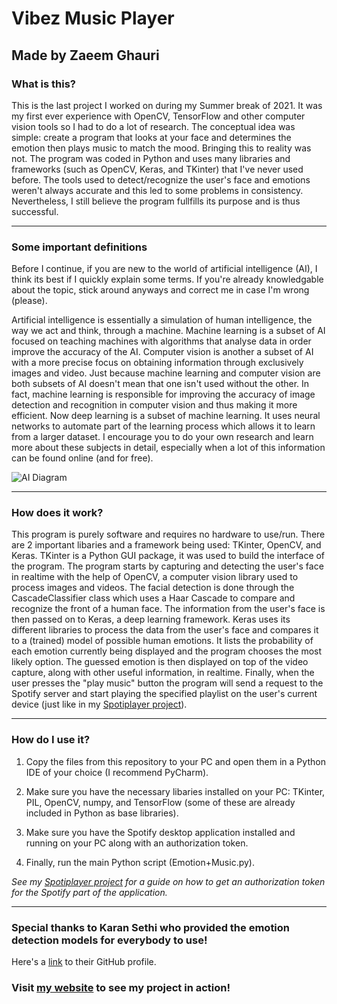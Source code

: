 # Vibez Music Player
## Made by Zaeem Ghauri

### What is this?

This is the last project I worked on during my Summer break of 2021. It was my first ever experience with OpenCV, TensorFlow and other computer vision tools so I had to do a lot of research. The conceptual idea was simple: create a program that looks at your face and determines the emotion then plays music to match the mood. Bringing this to reality was not. The program was coded in Python and uses many libraries and frameworks (such as OpenCV, Keras, and TKinter) that I've never used before. The tools used to detect/recognize the user's face and emotions weren't always accurate and this led to some problems in consistency. Nevertheless, I still believe the program fullfills its purpose and is thus successful.

-----
### Some important definitions

Before I continue, if you are new to the world of artificial intelligence (AI), I think its best if I quickly explain some terms. If you're already knowledgable about the topic, stick around anyways and correct me in case I'm wrong (please). 

Artificial intelligence is essentially a simulation of human intelligence, the way we act and think, through a machine. Machine learning is a subset of AI focused on teaching machines with algorithms that analyse data in order improve the accuracy of the AI. Computer vision is another a subset of AI with a more precise focus on obtaining information through exclusively images and video. Just because machine learning and computer vision are both subsets of AI doesn't mean that one isn't used without the other. In fact, machine learning is responsible for improving the accuracy of image detection and recognition in computer vision and thus making it more efficient. Now deep learning is a subset of machine learning. It uses neural networks to automate part of the learning process which allows it to learn from a larger dataset. I encourage you to do your own research and learn more about these subjects in detail, especially when a lot of this information can be found online (and for free).
  
![AI Diagram](https://user-images.githubusercontent.com/86279858/133029386-d98bd387-4de2-4a68-80c6-cda6d5edc759.png)

-----

### How does it work?

This program is purely software and requires no hardware to use/run. There are 2 important libaries and a framework being used: TKinter, OpenCV, and Keras. TKinter is a Python GUI package, it was used to build the interface of the program. The program starts by capturing and detecting the user's face in realtime with the help of OpenCV, a computer vision library used to process images and videos. The facial detection is done through the CascadeClassifier class which uses a Haar Cascade to compare and recognize the front of a human face. The information from the user's face is then passed on to Keras, a deep learning framework. Keras uses its different libraries to process the data from the user's face and compares it to a (trained) model of possible human emotions. It lists the probability of each emotion currently being displayed and the program chooses the most likely option. The guessed emotion is then displayed on top of the video capture, along with other useful information, in realtime. Finally, when the user presses the "play music" button the program will send a request to the Spotify server and start playing the specified playlist on the user's current device (just like in my [Spotiplayer project](https://github.com/Zaeem2001/SpotifyMusicPlayer)).

-----

### How do I use it?

1. Copy the files from this repository to your PC and open them in a Python IDE of your choice (I recommend PyCharm).

2. Make sure you have the necessary libaries installed on your PC: TKinter, PIL, OpenCV, numpy, and TensorFlow (some of these are already included in Python as base libraries).

3. Make sure you have the Spotify desktop application installed and running on your PC along with an authorization token.

4. Finally, run the main Python script (Emotion+Music.py).

*See my [Spotiplayer project](https://github.com/Zaeem2001/SpotifyMusicPlayer) for a guide on how to get an authorization token for the Spotify part of the application.*

-----

### Special thanks to Karan Sethi who provided the emotion detection models for everybody to use!                                                                       
Here's a [link](https://github.com/karansjc1) to their GitHub profile.


### Visit [my website](https://zaeem2001.github.io/projects/vibez.html) to see my project in action!


